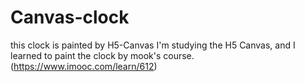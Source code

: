 # Canvas-clock
this clock is painted by H5-Canvas
I'm studying the H5 Canvas, and I learned to paint the clock by mook's course.(https://www.imooc.com/learn/612)
